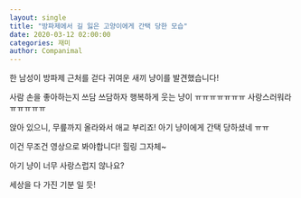 ```yaml
---
layout: single
title: "방파제에서 길 잃은 고양이에게 간택 당한 모습"
date: 2020-03-12 02:00:00
categories: 재미
author: Companimal
---
```


한 남성이 방파제 근처를 걷다 귀여운 새끼 냥이를 발견했습니다!

사람 손을 좋아하는지 쓰담 쓰담하자 행복하게 웃는 냥이 ㅠㅠㅠㅠㅠㅠㅠ 사랑스러워라 ㅠㅠㅠㅠㅠ

앉아 있으니, 무릎까지 올라와서 애교 부리죠! 아기 냥이에게 간택 당하셨네 ㅠㅠ

이건 무조건 영상으로 봐야합니다! 힐링 그자체~

아기 냥이 너무 사랑스럽지 않나요?

세상을 다 가진 기분 일 듯!

